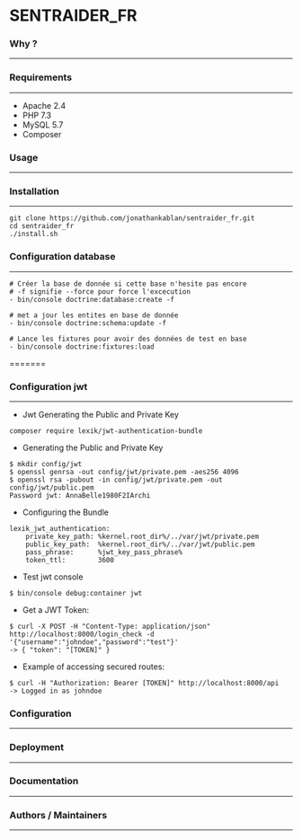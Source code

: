 # SENTRAIDER_FR

### Why ?
---

### Requirements
---

- Apache 2.4
- PHP 7.3
- MySQL 5.7
- Composer

### Usage
---

### Installation
---

```
git clone https://github.com/jonathankablan/sentraider_fr.git
cd sentraider_fr
./install.sh
```

### Configuration database
---

```
# Créer la base de donnée si cette base n'hesite pas encore 
# -f signifie --force pour force l'excecution 
- bin/console doctrine:database:create -f

# met a jour les entites en base de donnée
- bin/console doctrine:schema:update -f

# Lance les fixtures pour avoir des données de test en base
- bin/console doctrine:fixtures:load
```

=======
### Configuration jwt
---

- Jwt Generating the Public and Private Key
```
composer require lexik/jwt-authentication-bundle
```
- Generating the Public and Private Key

```
$ mkdir config/jwt
$ openssl genrsa -out config/jwt/private.pem -aes256 4096
$ openssl rsa -pubout -in config/jwt/private.pem -out config/jwt/public.pem
Password jwt: AnnaBelle1980F2IArchi
```

- Configuring the Bundle

```
lexik_jwt_authentication:
    private_key_path: %kernel.root_dir%/../var/jwt/private.pem
    public_key_path:  %kernel.root_dir%/../var/jwt/public.pem
    pass_phrase:      %jwt_key_pass_phrase%
    token_ttl:        3600
```

- Test jwt console
```
$ bin/console debug:container jwt
```

- Get a JWT Token:
```
$ curl -X POST -H "Content-Type: application/json" http://localhost:8000/login_check -d '{"username":"johndoe","password":"test"}'
-> { "token": "[TOKEN]" }
```

- Example of accessing secured routes:
```
$ curl -H "Authorization: Bearer [TOKEN]" http://localhost:8000/api
-> Logged in as johndoe
```

### Configuration
---

### Deployment
---

### Documentation
---

### Authors / Maintainers
---
